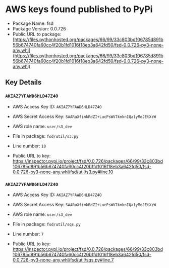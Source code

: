 # AWS keys found published to PyPi

* Package Name: fsd
* Package Version: 0.0.726
* Public URL to package: [https://files.pythonhosted.org/packages/66/99/33c803bd106785d891b56b674740fa60cc4f20b1fd1016f18eb3a642fd50/fsd-0.0.726-py3-none-any.whl](https://files.pythonhosted.org/packages/66/99/33c803bd106785d891b56b674740fa60cc4f20b1fd1016f18eb3a642fd50/fsd-0.0.726-py3-none-any.whl)

## Key Details

### `AKIAZ7YFAWD6HLD47Z4O`

* AWS Access Key ID: `AKIAZ7YFAWD6HLD47Z4O`
* AWS Secret Access Key: `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` 
* AWS role name: `user/s3_dev`
* File in package: `fsd/util/s3.py`
* Line number: `10`

* Public URL to key: https://inspector.pypi.io/project/fsd/0.0.726/packages/66/99/33c803bd106785d891b56b674740fa60cc4f20b1fd1016f18eb3a642fd50/fsd-0.0.726-py3-none-any.whl/fsd/util/s3.py#line.10



### `AKIAZ7YFAWD6HLD47Z4O`

* AWS Access Key ID: `AKIAZ7YFAWD6HLD47Z4O`
* AWS Secret Access Key: `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` 
* AWS role name: `user/s3_dev`
* File in package: `fsd/util/sqs.py`
* Line number: `7`

* Public URL to key: https://inspector.pypi.io/project/fsd/0.0.726/packages/66/99/33c803bd106785d891b56b674740fa60cc4f20b1fd1016f18eb3a642fd50/fsd-0.0.726-py3-none-any.whl/fsd/util/sqs.py#line.7


